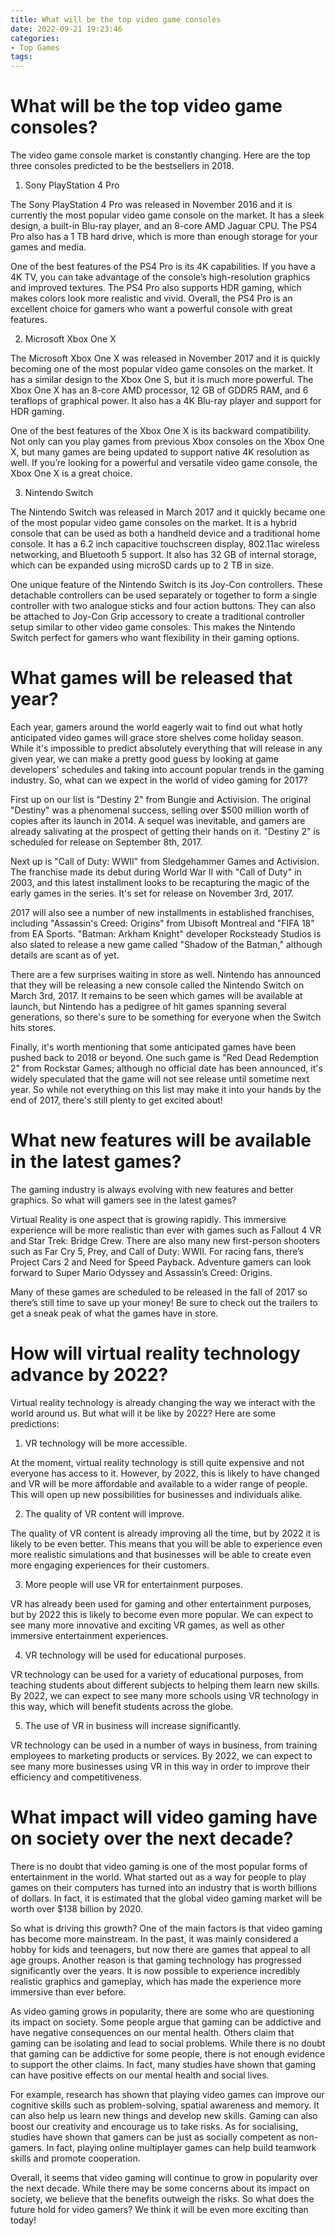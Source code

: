 ```yaml
---
title: What will be the top video game consoles 
date: 2022-09-21 19:23:46
categories:
- Top Games
tags:
---
```



#  What will be the top video game consoles? 

The video game console market is constantly changing. Here are the top three consoles predicted to be the bestsellers in 2018.

1. Sony PlayStation 4 Pro

The Sony PlayStation 4 Pro was released in November 2016 and it is currently the most popular video game console on the market. It has a sleek design, a built-in Blu-ray player, and an 8-core AMD Jaguar CPU. The PS4 Pro also has a 1 TB hard drive, which is more than enough storage for your games and media.

One of the best features of the PS4 Pro is its 4K capabilities. If you have a 4K TV, you can take advantage of the console’s high-resolution graphics and improved textures. The PS4 Pro also supports HDR gaming, which makes colors look more realistic and vivid. Overall, the PS4 Pro is an excellent choice for gamers who want a powerful console with great features.

2. Microsoft Xbox One X

The Microsoft Xbox One X was released in November 2017 and it is quickly becoming one of the most popular video game consoles on the market. It has a similar design to the Xbox One S, but it is much more powerful. The Xbox One X has an 8-core AMD processor, 12 GB of GDDR5 RAM, and 6 teraflops of graphical power. It also has a 4K Blu-ray player and support for HDR gaming.

One of the best features of the Xbox One X is its backward compatibility. Not only can you play games from previous Xbox consoles on the Xbox One X, but many games are being updated to support native 4K resolution as well. If you’re looking for a powerful and versatile video game console, the Xbox One X is a great choice.

3. Nintendo Switch

The Nintendo Switch was released in March 2017 and it quickly became one of the most popular video game consoles on the market. It is a hybrid console that can be used as both a handheld device and a traditional home console. It has a 6.2 inch capacitive touchscreen display, 802.11ac wireless networking, and Bluetooth 5 support. It also has 32 GB of internal storage, which can be expanded using microSD cards up to 2 TB in size.

One unique feature of the Nintendo Switch is its Joy-Con controllers. These detachable controllers can be used separately or together to form a single controller with two analogue sticks and four action buttons. They can also be attached to Joy-Con Grip accessory to create a traditional controller setup similar to other video game consoles. This makes the Nintendo Switch perfect for gamers who want flexibility in their gaming options.

#  What games will be released that year? 
Each year, gamers around the world eagerly wait to find out what hotly anticipated video games will grace store shelves come holiday season. While it's impossible to predict absolutely everything that will release in any given year, we can make a pretty good guess by looking at game developers' schedules and taking into account popular trends in the gaming industry. So, what can we expect in the world of video gaming for 2017? 

First up on our list is "Destiny 2" from Bungie and Activision. The original "Destiny" was a phenomenal success, selling over $500 million worth of copies after its launch in 2014. A sequel was inevitable, and gamers are already salivating at the prospect of getting their hands on it. "Destiny 2" is scheduled for release on September 8th, 2017. 

Next up is "Call of Duty: WWII" from Sledgehammer Games and Activision. The franchise made its debut during World War II with "Call of Duty" in 2003, and this latest installment looks to be recapturing the magic of the early games in the series. It's set for release on November 3rd, 2017. 

2017 will also see a number of new installments in established franchises, including "Assassin's Creed: Origins" from Ubisoft Montreal and "FIFA 18" from EA Sports. "Batman: Arkham Knight" developer Rocksteady Studios is also slated to release a new game called "Shadow of the Batman," although details are scant as of yet. 

There are a few surprises waiting in store as well. Nintendo has announced that they will be releasing a new console called the Nintendo Switch on March 3rd, 2017. It remains to be seen which games will be available at launch, but Nintendo has a pedigree of hit games spanning several generations, so there's sure to be something for everyone when the Switch hits stores. 

Finally, it's worth mentioning that some anticipated games have been pushed back to 2018 or beyond. One such game is "Red Dead Redemption 2" from Rockstar Games; although no official date has been announced, it's widely speculated that the game will not see release until sometime next year. So while not everything on this list may make it into your hands by the end of 2017, there's still plenty to get excited about!

#  What new features will be available in the latest games? 

The gaming industry is always evolving with new features and better graphics. So what will gamers see in the latest games? 

Virtual Reality is one aspect that is growing rapidly. This immersive experience will be more realistic than ever with games such as Fallout 4 VR and Star Trek: Bridge Crew. There are also many new first-person shooters such as Far Cry 5, Prey, and Call of Duty: WWII. For racing fans, there’s Project Cars 2 and Need for Speed Payback. Adventure gamers can look forward to Super Mario Odyssey and Assassin’s Creed: Origins. 

Many of these games are scheduled to be released in the fall of 2017 so there’s still time to save up your money! Be sure to check out the trailers to get a sneak peak of what the games have in store.

#  How will virtual reality technology advance by 2022? 

Virtual reality technology is already changing the way we interact with the world around us. But what will it be like by 2022? Here are some predictions:

1. VR technology will be more accessible.

At the moment, virtual reality technology is still quite expensive and not everyone has access to it. However, by 2022, this is likely to have changed and VR will be more affordable and available to a wider range of people. This will open up new possibilities for businesses and individuals alike.

2. The quality of VR content will improve.

The quality of VR content is already improving all the time, but by 2022 it is likely to be even better. This means that you will be able to experience even more realistic simulations and that businesses will be able to create even more engaging experiences for their customers.

3. More people will use VR for entertainment purposes.

VR has already been used for gaming and other entertainment purposes, but by 2022 this is likely to become even more popular. We can expect to see many more innovative and exciting VR games, as well as other immersive entertainment experiences.

4. VR technology will be used for educational purposes.

VR technology can be used for a variety of educational purposes, from teaching students about different subjects to helping them learn new skills. By 2022, we can expect to see many more schools using VR technology in this way, which will benefit students across the globe.

5. The use of VR in business will increase significantly.

VR technology can be used in a number of ways in business, from training employees to marketing products or services. By 2022, we can expect to see many more businesses using VR in this way in order to improve their efficiency and competitiveness.

#  What impact will video gaming have on society over the next decade?

There is no doubt that video gaming is one of the most popular forms of entertainment in the world. What started out as a way for people to play games on their computers has turned into an industry that is worth billions of dollars. In fact, it is estimated that the global video gaming market will be worth over $138 billion by 2020.

So what is driving this growth? One of the main factors is that video gaming has become more mainstream. In the past, it was mainly considered a hobby for kids and teenagers, but now there are games that appeal to all age groups. Another reason is that gaming technology has progressed significantly over the years. It is now possible to experience incredibly realistic graphics and gameplay, which has made the experience more immersive than ever before.

As video gaming grows in popularity, there are some who are questioning its impact on society. Some people argue that gaming can be addictive and have negative consequences on our mental health. Others claim that gaming can be isolating and lead to social problems. While there is no doubt that gaming can be addictive for some people, there is not enough evidence to support the other claims. In fact, many studies have shown that gaming can have positive effects on our mental health and social lives.

For example, research has shown that playing video games can improve our cognitive skills such as problem-solving, spatial awareness and memory. It can also help us learn new things and develop new skills. Gaming can also boost our creativity and encourage us to take risks. As for socialising, studies have shown that gamers can be just as socially competent as non-gamers. In fact, playing online multiplayer games can help build teamwork skills and promote cooperation.

Overall, it seems that video gaming will continue to grow in popularity over the next decade. While there may be some concerns about its impact on society, we believe that the benefits outweigh the risks. So what does the future hold for video gamers? We think it will be even more exciting than today!